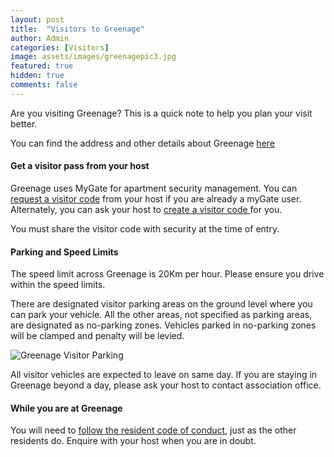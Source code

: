 ```yaml
---
layout: post
title:  "Visitors to Greenage"
author: Admin
categories: [Visitors]
image: assets/images/greenagepic3.jpg
featured: true
hidden: true
comments: false
---
```


<p>Are you visiting Greenage? This is a quick note to help you plan your visit better.</p> 

<p>You can find the address and other details about Greenage <a href="{{site.baseurl}}/about">here </a></p>

#### Get a visitor pass from your host
<p>Greenage uses MyGate for apartment security management. You can <a target="_blank" href="https://mygate.com/blog/request-visit-code/"> request a visitor code</a> from your host if you are already a myGate user. Alternately, you can ask your host to <a target="_blank" href="https://help.mygate.in/articles/9669-how-do-i-invite-guests"> create a visitor code </a>for you.</p> 

<p>You must share the visitor code with security at the time of entry.</p> 

#### Parking and Speed Limits
<p>The speed limit across Greenage is 20Km per hour. Please ensure you drive within the speed limits.</p>

<p>There are designated visitor parking areas on the ground level where you can park your vehicle.  All the other areas, not specified as parking areas, are designated as no-parking zones. Vehicles parked in no-parking zones will be clamped and penalty will be levied.</p>

<p class="mb-5"><img class="shadow-lg" src="{{site.baseurl}}/assets/images/greenage-parking.jpg" alt="Greenage Visitor Parking" /></p>
 
<p>All visitor vehicles are expected to leave on same day. If you are staying in Greenage beyond a day, please ask your host to contact association office.</p>

#### While you are at Greenage
<p>You will need to <a href="{{ site.baseurl }}/coc/">follow the resident code of conduct</a>, just as the other residents do. Enquire with your host when you are in doubt.</p>



